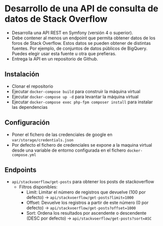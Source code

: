 # Desarrollo de una API de consulta de datos de Stack Overflow
- Desarrolla una API REST en Symfony (versión 4 o superior).
- Debe contener al menos un endpoint que permita obtener datos de los foros de Stack
Overflow. Estos datos se pueden obtener de distintas fuentes. Por ejemplo, de conjuntos
de datos públicos de BigQuery. Puedes elegir usar esta fuente u otra que prefieras.
- Entrega la API en un repositorio de Github.

## Instalación
- Clonar el repositorio
- Ejecutar `docker-compose build` para construir la máquina virtual
- Ejecutar `docker-compose up -d` para levantar la máquina virtual
- Ejecutar `docker-compose exec php-fpm composer install` para instalar las dependencias


## Configuración
- Poner el fichero de las credenciales de google en `var/storage/credentials.json`
- Por defecto el fichero de credenciales se expone a la maquina virtual desde una variable de entorno configurada en el fichero `docker-compose.yml`

## Endpoints
- `api/stackvoerflow/get-posts` para obtener los posts de stackoverflow
  - Filtros disponibles: 
    - Limit: Limitar el número de registros que devuelve (100 por defecto) -> `api/stackvoerflow/get-posts?limit=1000`
    - Offset: Devuelve los registros a partir de este número (0 por defecto) -> `api/stackvoerflow/get-posts?offset=1000`
    - Sort: Ordena los resultados por ascendente o descendente (DESC por defecto) -> `api/stackvoerflow/get-posts?sort=ASC`